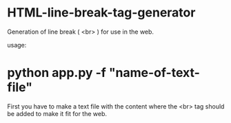# HTML-line-break-tag-generator
Generation of line break ( &lt;br> ) for use in the web.


usage:
  <h1> python app.py -f "name-of-text-file" </h1>
  
  
First you have to make a text file with the content where the &lt;br&gt; tag should be added to make it fit for the web.
